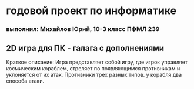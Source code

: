 # годовой проект по информатике


### выполнил: Михайлов Юрий, 10-3 класс ПФМЛ 239


## 2D игра для ПК - галага с дополнениями
Краткое описание:
 Игра представляет собой игру, где игрок управляет космическим кораблем, стреляет по появляющимся противникам и уклоняется от их атак. Противники трех разных типов. у корабля два способа атаки.
